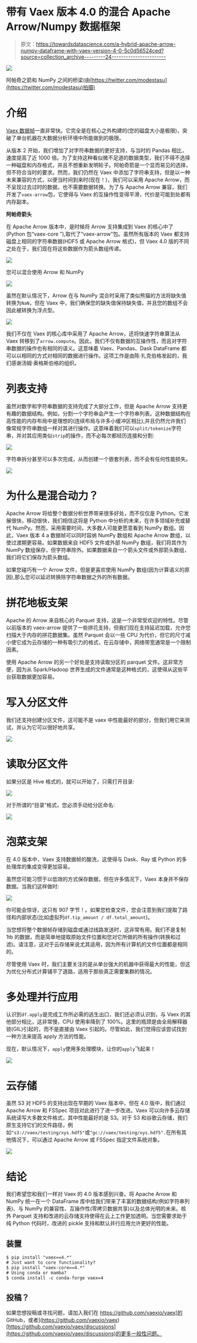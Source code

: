 # 带有 Vaex 版本 4.0 的混合 Apache Arrow/Numpy 数据框架

> 原文：<https://towardsdatascience.com/a-hybrid-apache-arrow-numpy-dataframe-with-vaex-version-4-0-5c0d56524ced?source=collection_archive---------24----------------------->

![](img/db982d91b9e56f480770c244aeb33f1b.png)

阿帕奇之箭和 NumPy 之间的桥梁(由[https://twitter.com/modestasu](https://twitter.com/modestasu)拍摄)

# 介绍

[Vaex 数据帧](https://github.com/vaexio/vaex)一直非常快。它完全是在核心之外构建的(您的磁盘大小是极限)，突破了单台机器在大数据分析环境中所能做到的极限。

从版本 2 开始，我们增加了对字符串数据的更好支持，与当时的 Pandas 相比，速度提高了近 1000 倍。为了支持这种看似微不足道的数据类型，我们不得不选择一种磁盘和内存格式，并且不想重新发明轮子。阿帕奇箭是一个显而易见的选择，但不符合当时的要求。然而，我们仍然在 Vaex 中添加了字符串支持，但是以一种未来兼容的方式，以便当时间到来时(现在！)，我们可以采用 Apache Arrow，而不呈现过去过时的数据，也不需要数据转换。为了与 Apache Arrow 兼容，我们开发了`vaex-arrow`包，它使得与 Vaex 的互操作性变得平滑，代价是可能到处都有内存副本。

**阿帕奇箭头**

在 Apache Arrow 版本中，是时候将 Arrow 支持集成到 Vaex 的核心中了(Python 包“vaex-core ”),取代了“vaex-arrow”包。虽然所有版本的 Vaex 都支持磁盘上相同的字符串数据(HDF5 或 Apache Arrow 格式)，但 Vaex 4.0 版的不同之处在于，我们现在将这些数据作为箭头数组传递。

![](img/43fb1f8685629f59236ba3e2e3385ea2.png)

您可以混合使用 Arrow 和 NumPy

![](img/53db2c40aaa13b808db75f459a3102dc.png)

虽然在默认情况下，Arrow 在与 NumPy 混合时采用了类似熊猫的方法将缺失值转换为`NaN`，但在 Vaex 中，我们确保您的缺失值保持缺失值，并且您的数组不会因此被转换为浮点型。

![](img/59109d04685d78ff742a1bf5de4445ec.png)

我们不仅在 Vaex 的核心库中采用了 Apache Arrow，还将快速字符串算法从 Vaex 转移到了`arrow.compute`。因此，我们不仅有数据的互操作性，而且对字符串数据的操作也有相同的语义。这意味着 Vaex、Pandas、Dask DataFrame 都可以以相同的方式对相同的数据进行操作。这项工作是由陈·扎克伯格发起的，我们感谢汤姆·奥格斯伯格的组织。

# 列表支持

虽然对数字和字符串数据的支持完成了大部分工作，但是 Apache Arrow 支持更有趣的数据结构。例如，分割一个字符串会产生一个字符串列表。这种数据结构在高性能的内存布局中是理想的(连续布局与许多小缓冲区相比),并且仍然允许我们像常规字符串数组一样对其进行操作。这意味着我们可以`split/tokenize`字符串，并对其应用类似`strip`的操作，而不必每次都经历连接和分割:

![](img/59976d06e42085ad4c9abe81b24198fa.png)

字符串拆分甚至可以多次完成，从而创建一个嵌套列表，而不会有任何性能损失。

![](img/82cee013edb1a69844fb6d9cab91c845.png)

# 为什么是混合动力？

Apache Arrow 将给整个数据分析世界带来很多好处，而不仅仅是 Python。它发展很快，移动很快，我们相信这将是 Python 中分析的未来，在许多领域补充或替代 NumPy。然而，采用需要时间，大多数人可能更愿意看到 NumPy 数组。因此，Vaex 版本 4 a 数据帧可以同时容纳 NumPy 数组和 Apache Arrow 数组，以使过渡期更容易。如果数据来自 HDF5 文件或外部 NumPy 数组，我们将其作为 NumPy 数组保存，但字符串除外。如果数据来自一个箭头文件或外部箭头数组，我们将它们保存为箭头数组。

如果您碰巧有一个 Arrow 文件，但是更喜欢使用 NumPy 数组(因为计算语义的原因),那么您可以延迟转换除字符串数据之外的所有数据。

# 拼花地板支架

Apache 的 Arrow 来自核心的 Parquet 支持，这是一个非常受欢迎的特性。尽管以前版本的 vaex-arrow 提供了一些拼花支持，但我们现在支持延迟加载，允许您扫描大于内存的拼花数据集。虽然 Parquet 会以一些 CPU 为代价，但它的尺寸减小使它成为云存储的一种有吸引力的格式，在云存储中，网络带宽通常是一个限制因素。

使用 Apache Arrow 的另一个好处是支持读取分区的 parquet 文件。这非常方便，因为从 Spark/Hadoop 世界生成的文件通常是这种格式的，这使得从这些平台获取数据更加容易。

# 写入分区文件

我们还支持创建分区文件，这可能不是 vaex 中性能最好的部分，但我们用它来测试，并认为它可以很好地共享。

![](img/fea49d98a40efb1e8c5d73b792b115d8.png)

# 读取分区文件

如果分区是 Hive 格式的，就可以开始了，只需打开目录:

![](img/33fec8fa9d0184063616675ec849f3d9.png)

对于所谓的“目录”格式，您必须手动给分区命名:

![](img/e289162b639948ebe6cf035d084dbd91.png)

# 泡菜支架

在 4.0 版本中，Vaex 支持数据帧的酸洗，这使得与 Dask、Ray 或 Python 的多处理库的集成变得更加容易。

虽然您可能习惯于以低效的方式保存数据，但在许多情况下，Vaex 本身并不保存数据。当我们这样做时:

![](img/91d2bc20dec4b1b68747ddb0642f3292.png)

你可能会惊讶，这只有 907 字节！。如果您检查文件，您会注意到我们提取了路径和内部状态(比如虚拟列`df.tip_amount / df.total_amount`)。

当您想将整个数据帧存储到磁盘或通过线路发送时，这非常有用。我们不是复制 1tb 的数据，而是简单地提取原始文件位置和您对它所做的所有操作(转换和过滤)。请注意，这对于云存储来说尤其适用，因为所有计算机的文件位置都是相同的。

尽管使用 Vaex 时，我们主要关注的是从单台强大的机器中获得最大的性能，但这为优化分布式计算铺平了道路，适用于那些真正需要集群的情况。

# 多处理并行应用

认识到`df.apply`是完成工作所必需的逃生出口，我们还必须认识到，与 Vaex 的其他部分相比，这非常慢，CPU 使用率降到了 100%。这里的瓶颈是由全局解释器锁(GIL)引起的，而不是直接由 Vaex 引起的。尽管如此，我们觉得应该尝试找到一种方法来提高 apply 方法的性能。

现在，默认情况下，`apply`使用多处理模块，让你的`apply`飞起来！

![](img/1f8a7975afeaa3cfe41154697e142871.png)

# 云存储

虽然 S3 对 HDF5 的支持出现在早期的 Vaex 版本中，但在 4.0 版中，我们通过 Apache Arrow 和 FSSpec 项目对此进行了进一步改进。Vaex 可以向许多云存储系统读写大多数文件格式，其中性能最好的是 S3。对于 S3 和谷歌云存储，我们原生支持它们的文件路径，例如`"s3://vaex/testing/xys.hdf5"`或`"gc://vaex/testing/xys.hdf5".`在所有其他情况下，可以通过 Apache Arrow 或 FSSpec 指定文件系统对象。

![](img/43620b28c6693c75d5a620b1dc96fb64.png)

# 结论

我们希望您和我们一样对 Vaex 的 4.0 版本感到兴奋。将 Apache Arrow 和 NumPy 统一在一个 DataFrame 库中给我们带来了丰富的数据结构(例如字符串列表)、与 NumPy 的兼容性、互操作性(零拷贝数据共享)以及总体光明的未来。核外 Parquet 支持和改进的云存储支持使得在云上工作更加透明。当您需要求助于纯 Python 代码时，改进的 pickle 支持和默认并行应用允许更好的性能。

## 装置

```
$ pip install "vaex==4.*"
# Just want to core functionality?
$ pip install "vaex-core==4.*"
# Using conda or mamba?
$ conda install -c conda-forge vaex=4
```

## 投稿？

如果您想投稿或寻找问题，请加入我们在 https://github.com/vaexio/vaex[的 GitHub，或者](https://github.com/vaexio/vaex)[https://github.com/vaexio/vaex/discussions](https://github.com/vaexio/vaex/discussions)的更多一般性问题。